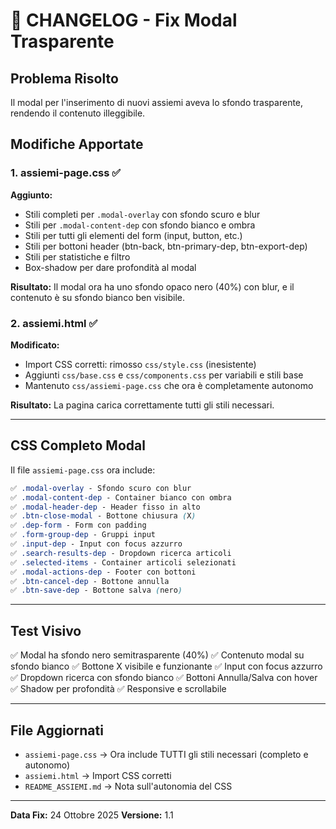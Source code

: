 # 🔧 CHANGELOG - Fix Modal Trasparente

## Problema Risolto
Il modal per l'inserimento di nuovi assiemi aveva lo sfondo trasparente, rendendo il contenuto illeggibile.

## Modifiche Apportate

### 1. assiemi-page.css ✅
**Aggiunto:**
- Stili completi per `.modal-overlay` con sfondo scuro e blur
- Stili per `.modal-content-dep` con sfondo bianco e ombra
- Stili per tutti gli elementi del form (input, button, etc.)
- Stili per bottoni header (btn-back, btn-primary-dep, btn-export-dep)
- Stili per statistiche e filtro
- Box-shadow per dare profondità al modal

**Risultato:** Il modal ora ha uno sfondo opaco nero (40%) con blur, e il contenuto è su sfondo bianco ben visibile.

### 2. assiemi.html ✅
**Modificato:**
- Import CSS corretti: rimosso `css/style.css` (inesistente)
- Aggiunti `css/base.css` e `css/components.css` per variabili e stili base
- Mantenuto `css/assiemi-page.css` che ora è completamente autonomo

**Risultato:** La pagina carica correttamente tutti gli stili necessari.

---

## CSS Completo Modal

Il file `assiemi-page.css` ora include:

```css
✅ .modal-overlay - Sfondo scuro con blur
✅ .modal-content-dep - Container bianco con ombra
✅ .modal-header-dep - Header fisso in alto
✅ .btn-close-modal - Bottone chiusura (X)
✅ .dep-form - Form con padding
✅ .form-group-dep - Gruppi input
✅ .input-dep - Input con focus azzurro
✅ .search-results-dep - Dropdown ricerca articoli
✅ .selected-items - Container articoli selezionati
✅ .modal-actions-dep - Footer con bottoni
✅ .btn-cancel-dep - Bottone annulla
✅ .btn-save-dep - Bottone salva (nero)
```

---

## Test Visivo

✅ Modal ha sfondo nero semitrasparente (40%)
✅ Contenuto modal su sfondo bianco
✅ Bottone X visibile e funzionante
✅ Input con focus azzurro
✅ Dropdown ricerca con sfondo bianco
✅ Bottoni Annulla/Salva con hover
✅ Shadow per profondità
✅ Responsive e scrollabile

---

## File Aggiornati

- `assiemi-page.css` → Ora include TUTTI gli stili necessari (completo e autonomo)
- `assiemi.html` → Import CSS corretti
- `README_ASSIEMI.md` → Nota sull'autonomia del CSS

---

**Data Fix:** 24 Ottobre 2025
**Versione:** 1.1
